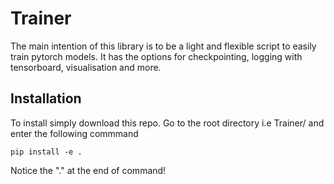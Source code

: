 # Trainer

The main intention of this library is to be a light and flexible script to easily train pytorch models. 
It has the options for checkpointing, logging with tensorboard, visualisation and more. 

## Installation
To install simply download this repo. Go to the root directory i.e Trainer/ and enter the following commmand 
```
pip install -e . 
```
Notice the "." at the end of command!
